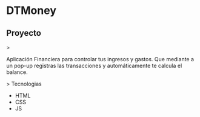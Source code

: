 <h1> DTMoney</h1>
<h2> Proyecto </h2>
><p>Aplicación Financiera para controlar tus ingresos y gastos. 
 Que mediante a un pop-up registras las transacciones y automáticamente te calcula el balance.
 </p>
> Tecnologias
<ul>
  <li>HTML</li>
  <li>CSS</li>
  <li>JS</li>
</ul>
